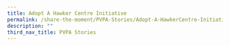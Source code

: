 ```yaml
---
title: Adopt A Hawker Centre Initiative
permalink: /share-the-moment/PVPA-Stories/Adopt-A-HawkerCentre-Initiative/
description: ""
third_nav_title: PVPA Stories
---
```

